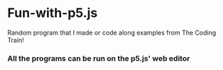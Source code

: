 # Fun-with-p5.js
Random program that I made or code along examples from The Coding Train!

### All the programs can be run on the p5.js' web editor
